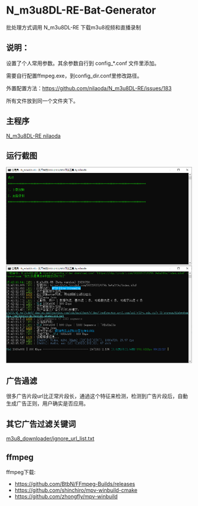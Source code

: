 # N_m3u8DL-RE-Bat-Generator
批处理方式调用 N_m3u8DL-RE 下载m3u8视频和直播录制

## 说明：

设置了个人常用参数。其余参数自行到 config_*.conf 文件里添加。

需要自行配置ffmpeg.exe，到config_dir.conf里修改路径。

外置配置方法：https://github.com/nilaoda/N_m3u8DL-RE/issues/183

所有文件放到同一个文件夹下。

## 主程序
[N_m3u8DL-RE nilaoda](https://github.com/nilaoda/N_m3u8DL-RE)

## 运行截图
<img width="650" src="img/1.png">

<img width="650" src="img/2.png">

## 广告過滤

很多广告片段url比正常片段长，通過这个特征来检测，检测到广告片段后，自動生成广告正则，用户确实是否应用。

## 其它广告过滤关键词
[m3u8_downloader/ignore_url_list.txt](https://github.com/leavjenn/leavjenn.github.io/blob/master/m3u8_downloader/ignore_url_list.txt)

## ffmpeg

ffmpeg下载:
 - https://github.com/BtbN/FFmpeg-Builds/releases
 - https://github.com/shinchiro/mpv-winbuild-cmake
 - https://github.com/zhongfly/mpv-winbuild
